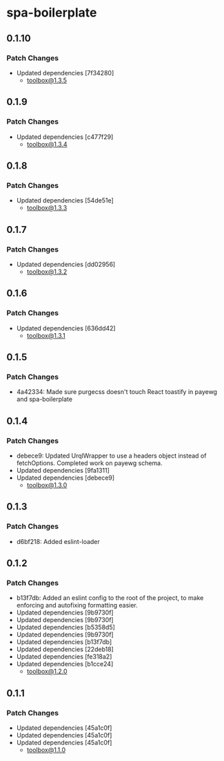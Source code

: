 # spa-boilerplate

## 0.1.10

### Patch Changes

- Updated dependencies [7f34280]
  - toolbox@1.3.5

## 0.1.9

### Patch Changes

- Updated dependencies [c477f29]
  - toolbox@1.3.4

## 0.1.8

### Patch Changes

- Updated dependencies [54de51e]
  - toolbox@1.3.3

## 0.1.7

### Patch Changes

- Updated dependencies [dd02956]
  - toolbox@1.3.2

## 0.1.6

### Patch Changes

- Updated dependencies [636dd42]
  - toolbox@1.3.1

## 0.1.5

### Patch Changes

- 4a42334: Made sure purgecss doesn't touch React toastify in payewg and spa-boilerplate

## 0.1.4

### Patch Changes

- debece9: Updated UrqlWrapper to use a headers object instead of fetchOptions. Completed work on payewg schema.
- Updated dependencies [9fa1311]
- Updated dependencies [debece9]
  - toolbox@1.3.0

## 0.1.3

### Patch Changes

- d6bf218: Added eslint-loader

## 0.1.2

### Patch Changes

- b13f7db: Added an eslint config to the root of the project, to make enforcing and autofixing formatting easier.
- Updated dependencies [9b9730f]
- Updated dependencies [9b9730f]
- Updated dependencies [b5358d5]
- Updated dependencies [9b9730f]
- Updated dependencies [b13f7db]
- Updated dependencies [22deb18]
- Updated dependencies [fe318a2]
- Updated dependencies [b1cce24]
  - toolbox@1.2.0

## 0.1.1

### Patch Changes

- Updated dependencies [45a1c0f]
- Updated dependencies [45a1c0f]
- Updated dependencies [45a1c0f]
  - toolbox@1.1.0
